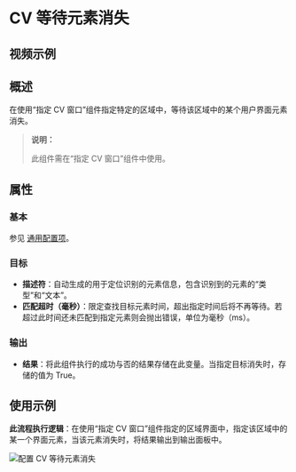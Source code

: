 # CV 等待元素消失

## 视频示例

## 概述

在使用“指定 CV 窗口”组件指定特定的区域中，等待该区域中的某个用户界面元素消失。

> **说明：**
>
> 此组件需在“指定 CV 窗口”组件中使用。

## 属性

### 基本

参见 [通用配置项](./../Appendix/CommonConfigurationItems.md)。

### 目标

- **描述符**：自动生成的用于定位识别的元素信息，包含识别到的元素的“类型”和“文本”。
- **匹配超时（毫秒）**：限定查找目标元素时间，超出指定时间后将不再等待。若超过此时间还未匹配到指定元素则会抛出错误，单位为毫秒（ms）。

### 输出

- **结果**：将此组件执行的成功与否的结果存储在此变量。当指定目标消失时，存储的值为 True。

## 使用示例

**此流程执行逻辑**：在使用“指定 CV 窗口”组件指定的区域界面中，指定该区域中的某一个界面元素，当该元素消失时，将结果输出到输出面板中。

![配置 CV 等待元素消失](https://docimages.blob.core.chinacloudapi.cn/images/Activities/cvwaitelementdisappear20211110.png)
